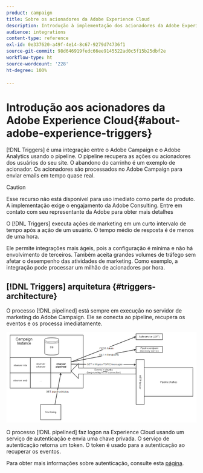 ```yaml
---
product: campaign
title: Sobre os acionadores da Adobe Experience Cloud
description: Introdução à implementação dos acionadores da Adobe Experience Cloud
audience: integrations
content-type: reference
exl-id: 0e337620-a49f-4e14-8c67-9279d74736f1
source-git-commit: 98d646919fedc66ee9145522ad0c5f15b25dbf2e
workflow-type: ht
source-wordcount: '228'
ht-degree: 100%

---
```


# Introdução aos acionadores da Adobe Experience Cloud{#about-adobe-experience-triggers}

[!DNL Triggers] é uma integração entre o Adobe Campaign e o Adobe Analytics usando o pipeline. O pipeline recupera as ações ou acionadores dos usuários do seu site. O abandono do carrinho é um exemplo de acionador. Os acionadores são processados no Adobe Campaign para enviar emails em tempo quase real.

>[!CAUTION]
>
>Esse recurso não está disponível para uso imediato como parte do produto. A implementação exige o engajamento da Adobe Consulting. Entre em contato com seu representante da Adobe para obter mais detalhes

O [!DNL Triggers] executa ações de marketing em um curto intervalo de tempo após a ação de um usuário. O tempo médio de resposta é de menos de uma hora.

Ele permite integrações mais ágeis, pois a configuração é mínima e não há envolvimento de terceiros.
Também aceita grandes volumes de tráfego sem afetar o desempenho das atividades de marketing. Como exemplo, a integração pode processar um milhão de acionadores por hora.

## [!DNL Triggers] arquitetura {#triggers-architecture}

O processo [!DNL pipelined] está sempre em execução no servidor de marketing do Adobe Campaign. Ele se conecta ao pipeline, recupera os eventos e os processa imediatamente.

![](assets/triggers_2.png)

O processo [!DNL pipelined] faz logon na Experience Cloud usando um serviço de autenticação e envia uma chave privada. O serviço de autenticação retorna um token. O token é usado para a autenticação ao recuperar os eventos.

Para obter mais informações sobre autenticação, consulte esta [página](../../integrations/using/configuring-adobe-io.md).
